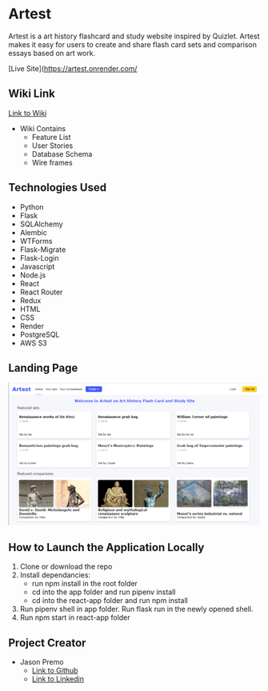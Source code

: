 # Artest

Artest is a art history flashcard and study website inspired by Quizlet. Artest makes it easy for users to create and share flash card sets and comparison essays based on art work.


[Live Site](https://artest.onrender.com/


## Wiki Link
[Link to Wiki](https://github.com/jhpremo/Artest/wiki)
* Wiki Contains
   * Feature List
   * User Stories
   * Database Schema
   * Wire frames


## Technologies Used
* Python
* Flask
* SQLAlchemy
* Alembic
* WTForms
* Flask-Migrate
* Flask-Login
* Javascript
* Node.js
* React
* React Router
* Redux
* HTML
* CSS
* Render
* PostgreSQL
* AWS S3


## Landing Page
![landing page](./landing-page.png)


##  How to Launch the Application Locally
1. Clone or download the repo
2. Install dependancies:
     * run npm install in the root folder
     * cd into the app folder and run pipenv install
     * cd into the react-app folder and run npm install
3. Run pipenv shell in app folder. Run flask run in the newly opened shell.
4. Run npm start in react-app folder


## Project Creator
* Jason Premo
   * [Link to Github](https://github.com/jhpremo)
   * [Link to Linkedin](https://www.linkedin.com/in/jhpremo/)
